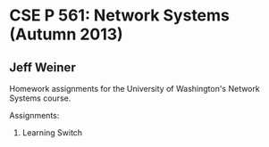 # CSE P 561: Network Systems (Autumn 2013)
## Jeff Weiner

Homework assignments for the University of Washington's Network Systems
course.

Assignments:

1. Learning Switch
